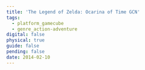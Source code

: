 ```yaml
---
title: 'The Legend of Zelda: Ocarina of Time GCN'
tags:
  - platform_gamecube
  - genre_action-adventure
digital: false
physical: true
guide: false
pending: false
date: 2014-02-10
---
```

